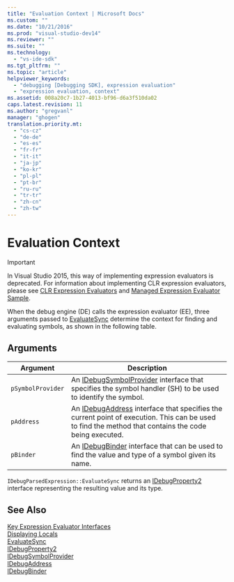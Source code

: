 ```yaml
---
title: "Evaluation Context | Microsoft Docs"
ms.custom: ""
ms.date: "10/21/2016"
ms.prod: "visual-studio-dev14"
ms.reviewer: ""
ms.suite: ""
ms.technology: 
  - "vs-ide-sdk"
ms.tgt_pltfrm: ""
ms.topic: "article"
helpviewer_keywords: 
  - "debugging [Debugging SDK], expression evaluation"
  - "expression evaluation, context"
ms.assetid: 008a20c7-1b27-4013-bf96-d6a3f510da02
caps.latest.revision: 11
ms.author: "gregvanl"
manager: "ghogen"
translation.priority.mt: 
  - "cs-cz"
  - "de-de"
  - "es-es"
  - "fr-fr"
  - "it-it"
  - "ja-jp"
  - "ko-kr"
  - "pl-pl"
  - "pt-br"
  - "ru-ru"
  - "tr-tr"
  - "zh-cn"
  - "zh-tw"
---
```

# Evaluation Context
> [!IMPORTANT]
>  In Visual Studio 2015, this way of implementing expression evaluators is deprecated. For information about implementing CLR expression evaluators, please see [CLR Expression Evaluators](https://github.com/Microsoft/ConcordExtensibilitySamples/wiki/CLR-Expression-Evaluators) and [Managed Expression Evaluator Sample](https://github.com/Microsoft/ConcordExtensibilitySamples/wiki/Managed-Expression-Evaluator-Sample).  
  
 When the debug engine (DE) calls the expression evaluator (EE), three arguments passed to [EvaluateSync](../extensibility-debugger-reference/idebugparsedexpression--evaluatesync.md) determine the context for finding and evaluating symbols, as shown in the following table.  
  
## Arguments  
  
|Argument|Description|  
|--------------|-----------------|  
|`pSymbolProvider`|An [IDebugSymbolProvider](../extensibility-debugger-reference/idebugsymbolprovider.md) interface that specifies the symbol handler (SH) to be used to identify the symbol.|  
|`pAddress`|An [IDebugAddress](../extensibility-debugger-reference/idebugaddress.md) interface that specifies the current point of execution. This can be used to find the method that contains the code being executed.|  
|`pBinder`|An [IDebugBinder](../extensibility-debugger-reference/idebugbinder.md) interface that can be used to find the value and type of a symbol given its name.|  
  
 `IDebugParsedExpression::EvaluateSync` returns an [IDebugProperty2](../extensibility-debugger-reference/idebugproperty2.md) interface representing the resulting value and its type.  
  
## See Also  
 [Key Expression Evaluator Interfaces](../extensibility-debugger/key-expression-evaluator-interfaces.md)   
 [Displaying Locals](../extensibility-debugger/displaying-locals.md)   
 [EvaluateSync](../extensibility-debugger-reference/idebugparsedexpression--evaluatesync.md)   
 [IDebugProperty2](../extensibility-debugger-reference/idebugproperty2.md)   
 [IDebugSymbolProvider](../extensibility-debugger-reference/idebugsymbolprovider.md)   
 [IDebugAddress](../extensibility-debugger-reference/idebugaddress.md)   
 [IDebugBinder](../extensibility-debugger-reference/idebugbinder.md)